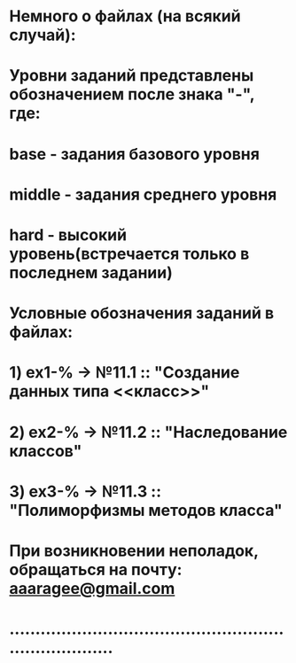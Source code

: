 # Немного о файлах (на всякий случай):
# 
#     Уровни заданий представлены обозначением после знака "-", где: 
#
#         base - задания базового уровня
#         middle - задания среднего уровня
#         hard - высокий уровень(встречается только в последнем задании)
#
#     Условные обозначения заданий в файлах:
#
#         1) ex1-% -> №11.1 :: "Создание данных типа <<класс>>"
#         2) ex2-% -> №11.2 :: "Наследование классов"
#         3) ex3-% -> №11.3 :: "Полиморфизмы методов класса"
#
# При возникновении неполадок, обращаться на почту: aaaragee@gmail.com
# .........................................................................
